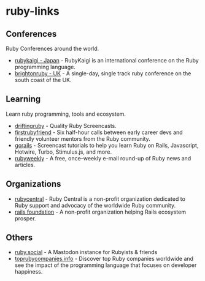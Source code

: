 # ruby-links

## Conferences
Ruby Conferences around the world.
- [rubykaigi - Japan](https://rubykaigi.org) - RubyKaigi is an international conference on the Ruby programming language.
- [brightonruby - UK](https://brightonruby.com/) - A single-day, single track ruby conference on the south coast of the UK.

## Learning
Learn ruby programming, tools and ecosystem.
- [driftingruby](https://www.driftingruby.com/) - Quality Ruby Screencasts.
- [firstrubyfriend](https://firstrubyfriend.org/) - Six half-hour calls between early career devs and friendly volunteer mentors from the Ruby community.
- [gorails](https://gorails.com/) - Screencast tutorials to help you learn Ruby on Rails, Javascript, Hotwire, Turbo, Stimulus.js, and more.
- [rubyweekly](https://rubyweekly.com/) - A free, once–weekly e-mail round-up of Ruby news and articles.

## Organizations
- [rubycentral](https://rubycentral.org/) - Ruby Central is a non-profit organization dedicated to Ruby support and advocacy of the worldwide Ruby community.
- [rails foundation](https://rubyonrails.org/foundation) - A non-profit organization helping Rails ecosystem prosper.

## Others
- [ruby.social](https://ruby.social) - A Mastodon instance for Rubyists & friends
- [toprubycompanies.info](https://toprubycompanies.info/) - Discover top Ruby companies worldwide and see the impact of the programming language that focuses on developer happiness.
